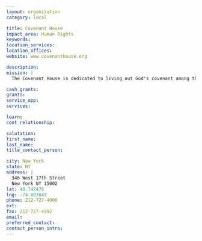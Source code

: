 ```yaml
---
layout: organization
category: local

title: Covenant House
impact_area: Human Rights
keywords: 
location_services: 
location_offices: 
website: www.covenanthouse.org

description: 
mission: |
  The Covenant House is dedicated to living out God's covenant among themselves and the children they serve, with absolute respect and unconditional love. Their commitment calls them to serve suffering children on the street, and to protect and safeguard all children.

cash_grants: 
grants: 
service_opp: 
services: 

learn: 
cont_relationship: 

salutation: 
first_name: 
last_name: 
title_contact_person: 

city: New York
state: NY
address: |
  346 West 17th Street  
  New York NY 15002
lat: 40.742476
lng: -74.003049
phone: 212-727-4000
ext: 
fax: 212-727-4992
email: 
preferred_contact: 
contact_person_intro: 
---
```


